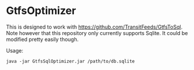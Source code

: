 # GtfsOptimizer

This is designed to work with https://github.com/TransitFeeds/GtfsToSql. Note however that this repository only currently supports Sqlite. It could be modified pretty easily though.

Usage:

`java -jar GtfsSqlOptimizer.jar /path/to/db.sqlite`
